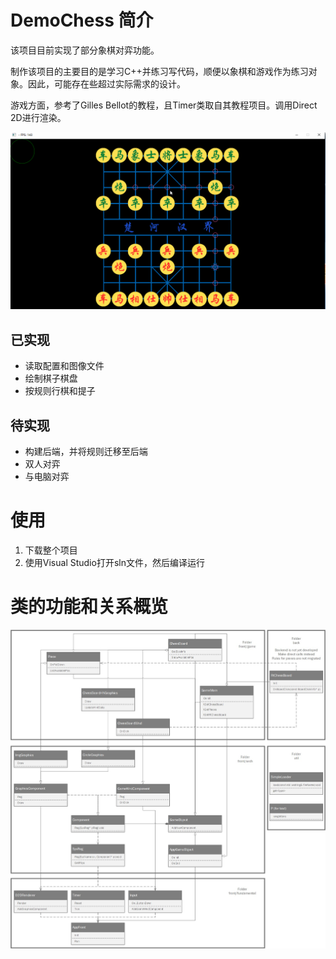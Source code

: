 # DemoChess 简介

该项目目前实现了部分象棋对弈功能。

制作该项目的主要目的是学习C++并练习写代码，顺便以象棋和游戏作为练习对象。因此，可能存在些超过实际需求的设计。

游戏方面，参考了Gilles Bellot的教程，且Timer类取自其教程项目。调用Direct 2D进行渲染。

![til](https://github.com/iwonderwps/DemoChess/blob/main/Res/test_1.gif)

## 已实现
+ 读取配置和图像文件
+ 绘制棋子棋盘
+ 按规则行棋和提子

## 待实现
+ 构建后端，并将规则迁移至后端
+ 双人对弈
+ 与电脑对弈

# 使用

1. 下载整个项目
2. 使用Visual Studio打开sln文件，然后编译运行

# 类的功能和关系概览

![avatar](Res/classes_220327.jpg)

